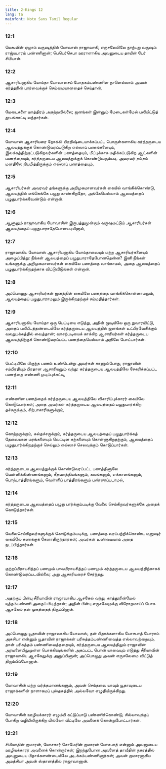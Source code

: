 ```yaml
---
title: 2-Kings 12
lang: ta
mainfont: Noto Sans Tamil Regular
---
```


###  12:1

யெகூவின் ஏழாம் வருஷத்தில் யோவாஸ் ராஜாவாகி, எருசலேமிலே நாற்பது வருஷம் ராஜ்யபாரம் பண்ணினான்; பெயெர்செபா ஊராளாகிய அவனுடைய தாயின் பேர் சிபியாள்.

###  12:2

ஆசாரியனாகிய யோய்தா யோவாசைப் போதகம்பண்ணின நாளெல்லாம் அவன் கர்த்தரின் பார்வைக்குச் செம்மையானதைச் செய்தான்.

###  12:3

மேடைகளை மாத்திரம் அகற்றவில்லை; ஜனங்கள் இன்னும் மேடைகள்மேல் பலியிட்டுத் தூபங்காட்டி வந்தார்கள்.

###  12:4

யோவாஸ் ஆசாரியரை நோக்கி: பிரதிஷ்டையாக்கப்பட்ட பொருள்களாகிய கர்த்தருடைய ஆலயத்துக்குக் கொண்டுவரப்படுகிற எல்லாப் பணங்களையும், இலக்கத்திற்குட்படுகிறவர்களின் பணத்தையும், மீட்புக்காக மதிக்கப்படுகிற ஆட்களின் பணத்தையும், கர்த்தருடைய ஆலயத்துக்குக் கொண்டுவரும்படி, அவரவர் தம்தம் மனதிலே நியமித்திருக்கும் எல்லாப் பணத்தையும்,

###  12:5

ஆசாரியர்கள் அவரவர் தங்களுக்கு அறிமுகமானவர்கள் கையில் வாங்கிக்கொண்டு, ஆலயத்தில் எங்கெங்கே பழுது காண்கிறதோ, அங்கேயெல்லாம் ஆலயத்தைப் பழுதுபார்க்கவேண்டும் என்றான்.

###  12:6

ஆனாலும் ராஜாவாகிய யோவாசின் இருபத்துமூன்றாம் வருஷமட்டும் ஆசாரியர்கள் ஆலயத்தைப் பழுதுபாராதேபோனபடியினால்,

###  12:7

ராஜாவாகிய யோவாஸ் ஆசாரியனாகிய யோய்தாவையும் மற்ற ஆசாரியர்களையும் அழைப்பித்து: நீங்கள் ஆலயத்தைப் பழுதுபாராதேபோனதென்ன? இனி நீங்கள் உங்களுக்கு அறிமுகமானவர்கள் கையிலே பணத்தை வாங்காமல், அதை ஆலயத்தைப் பழுதுபார்க்கிறதற்காக விட்டுவிடுங்கள் என்றான்.

###  12:8

அப்பொழுது ஆசாரியர்கள் ஜனத்தின் கையிலே பணத்தை வாங்கிக்கொள்ளாமலும், ஆலயத்தைப் பழுதுபாராமலும் இருக்கிறதற்குச் சம்மதித்தார்கள்.

###  12:9

ஆசாரியனாகிய யோய்தா ஒரு பெட்டியை எடுத்து, அதின் மூடியிலே ஒரு துவாரமிட்டு, அதைப் பலிபீடத்தண்டையிலே கர்த்தருடைய ஆலயத்தில் ஜனங்கள் உட்பிரவேசிக்கும் வலதுபக்கத்தில் வைத்தான்; வாசற்படியைக் காக்கிற ஆசாரியர்கள் கர்த்தருடைய ஆலயத்திற்குக் கொண்டுவரப்பட்ட பணத்தையெல்லாம் அதிலே போட்டார்கள்.

###  12:10

பெட்டியிலே மிகுந்த பணம் உண்டென்று அவர்கள் காணும்போது, ராஜாவின் சம்பிரதியும் பிரதான ஆசாரியனும் வந்து: கர்த்தருடைய ஆலயத்திலே சேகரிக்கப்பட்ட பணத்தை எண்ணி முடிப்புக்கட்டி,

###  12:11

எண்ணின பணத்தைக் கர்த்தருடைய ஆலயத்திலே விசாரிப்புக்காரர் கையிலே கொடுப்பார்கள்; அதை அவர்கள் கர்த்தருடைய ஆலயத்தைப் பழுதுபார்க்கிற தச்சருக்கும், சிற்பாசாரிகளுக்கும்,

###  12:12

கொற்றருக்கும், கல்தச்சருக்கும், கர்த்தருடைய ஆலயத்தைப் பழுதுபார்க்கத் தேவையான மரங்களையும் வெட்டின கற்களையும் கொள்ளுகிறதற்கும், ஆலயத்தைப் பழுதுபார்க்கிறதற்குச் செல்லும் எல்லாச் செலவுக்கும் கொடுப்பார்கள்.

###  12:13

கர்த்தருடைய ஆலயத்துக்குக் கொண்டுவரப்பட்ட பணத்தினாலே வெள்ளிக்கிண்ணங்களும், கீதவாத்தியங்களும், கலங்களும், எக்காளங்களும், பொற்பாத்திரங்களும், வெள்ளிப் பாத்திரங்களும் பண்ணப்படாமல்,

###  12:14

கர்த்தருடைய ஆலயத்தைப் பழுது பார்க்கும்படிக்கு வேலை செய்கிறவர்களுக்கே அதைக் கொடுத்தார்கள்.

###  12:15

வேலைசெய்கிறவர்களுக்குக் கொடுக்கும்படிக்கு, பணத்தை வரப்பற்றிக்கொண்ட மனுஷர் கையிலே கணக்குக் கேளாதிருந்தார்கள்; அவர்கள் உண்மையாய் அதை நடப்பித்தார்கள்.

###  12:16

குற்றப்பிராயசித்தப் பணமும் பாவபிராயசித்தப் பணமும் கர்த்தருடைய ஆலயத்திற்காகக் கொண்டுவரப்படவில்லை; அது ஆசாரியரைச் சேர்ந்தது.

###  12:17

அதற்குப் பின்பு சீரியாவின் ராஜாவாகிய ஆசகேல் வந்து, காத்தூரின்மேல் யுத்தம்பண்ணி அதைப் பிடித்தான்; அதின் பின்பு எருசலேமுக்கு விரோதமாய்ப் போக ஆசகேல் தன் முகத்தைத் திருப்பினான்.

###  12:18

அப்பொழுது யூதாவின் ராஜாவாகிய யோவாஸ், தன் பிதாக்களாகிய யோசபாத் யோராம் அகசியா என்னும் யூதாவின் ராஜாக்கள் பரிசுத்தம்பண்ணிவைத்த எல்லாவற்றையும், தான் பரிசுத்தம் பண்ணிவைத்ததையும், கர்த்தருடைய ஆலயத்திலும் ராஜாவின் அரமனையிலுமுள்ள பொக்கிஷங்களில் அகப்பட்ட பொன் யாவையும் எடுத்து சீரியாவின் ராஜாவாகிய ஆசகேலுக்கு அனுப்பினான்; அப்பொழுது அவன் எருசலேமை விட்டுத் திரும்பிப்போனான்.

###  12:19

யோவாசின் மற்ற வர்த்தமானங்களும், அவன் செய்தவை யாவும் யூதாவுடைய ராஜாக்களின் நாளாகமப் புஸ்தகத்தில் அல்லவோ எழுதியிருக்கிறது.

###  12:20

யோவாசின் ஊழியக்காரர் எழும்பி கட்டுப்பாடு பண்ணிக்கொண்டு, சில்லாவுக்குப் போகிற வழியிலிருக்கிற மில்லோ வீட்டிலே அவனைக் கொன்றுபோட்டார்கள்.

###  12:21

சிமியாதின் குமாரன், யோசகார் சோமேரின் குமாரன் யோசபாத் என்னும் அவனுடைய ஊழியக்காரர் அவனைக் கொன்றார்கள்; இறந்துபோன அவனைத் தாவீதின் நகரத்தில் அவனுடைய பிதாக்களண்டையிலே அடக்கம்பண்ணினார்கள்; அவன் குமாரனாகிய அமத்சியா அவன் ஸ்தானத்தில் ராஜாவானான்.

